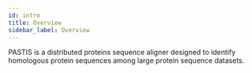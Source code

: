 ```yaml
---
id: intro
title: Overview
sidebar_label: Overview
---
```


PASTIS is a distributed proteins sequence aligner designed to identify
 homologous protein sequences among large protein sequence datasets.
